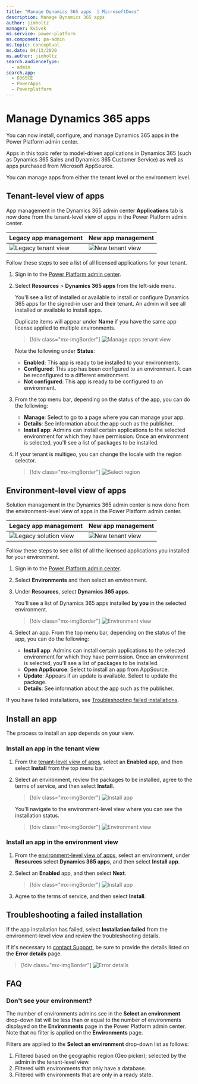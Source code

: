```yaml
---
title: "Manage Dynamics 365 apps  | MicrosoftDocs"
description: Manage Dynamics 365 apps
author: jimholtz
manager: kvivek
ms.service: power-platform
ms.component: pa-admin
ms.topic: conceptual
ms.date: 04/13/2020
ms.author: jimholtz
search.audienceType: 
  - admin
search.app: 
  - D365CE
  - PowerApps
  - Powerplatform
---
```


# Manage Dynamics 365 apps

You can now install, configure, and manage Dynamics 365 apps in the Power Platform admin center.

Apps in this topic refer to model-driven applications in Dynamics 365 (such as Dynamics 365 Sales and Dynamics 365 Customer Service) as well as apps purchased from Microsoft AppSource.

You can manage apps from either the tenant level or the environment level.

## Tenant-level view of apps

App management in the Dynamics 365 admin center **Applications** tab is now done from the tenant-level view of apps in the Power Platform admin center.

|Legacy app management  | New app management  |
|---------|---------|
| ![Legacy tenant view](media/app-management-legacy-application.png "Legacy tenant view")    | ![New tenant view](media/app-management-tenant-view-sm.png "New tenant view")        |

Follow these steps to see a list of all licensed applications for your tenant.

1. Sign in to the [Power Platform admin center](https://admin.powerplatform.microsoft.com).

2. Select **Resources** > **Dynamics 365 apps** from the left-side menu.

   You'll see a list of installed or available to install or configure Dynamics 365 apps for the signed-in user and their tenant. An admin will see all installed or available to install apps.

   Duplicate items will appear under **Name** if you have the same app license applied to multiple environments.

   > [!div class="mx-imgBorder"] 
   > ![Manage apps tenant view](media/app-management-install-app4.png "Manage apps tenant view")

   Note the following under **Status**:

   - **Enabled**: This app is ready to be installed to your environments. 
   - **Configured**: This app has been configured to an environment. It can be reconfigured to a different environment.
   - **Not configured**: This app is ready to be configured to an environment.

3. From the top menu bar, depending on the status of the app, you can do the following:

    - **Manage**: Select to go to a page where you can manage your app. 
    - **Details**: See information about the app such as the publisher.
    - **Install app**: Admins can install certain applications to the selected environment for which they have permission. Once an environment is selected, you'll see a list of packages to be installed.

4. If your tenant is multigeo, you can change the locale with the region selector.

   > [!div class="mx-imgBorder"] 
   > ![Select region](media/app-management-region-select.png "Select region")

## Environment-level view of apps

Solution management in the Dynamics 365 admin center is now done from the environment-level view of apps in the Power Platform admin center.

|Legacy app management  | New app management  | 
|---------|---------|
| ![Legacy solution view](media/select-solution-upgrade2.png "Legacy solution view")  | ![New tenant view](media/app-management-environment-view-sm.png "New tenant view")        |

Follow these steps to see a list of all the licensed applications you installed for your environment.

1. Sign in to the [Power Platform admin center](https://admin.powerplatform.microsoft.com).

2. Select **Environments** and then select an environment.

3. Under **Resources**, select **Dynamics 365 apps**.

   You'll see a list of Dynamics 365 apps installed **by you** in the selected environment.

   > [!div class="mx-imgBorder"] 
   > ![Environment view](media/app-management-environment-view.png "Environment view")

4. Select an app. From the top menu bar, depending on the status of the app, you can do the following:

    - **Install app**: Admins can install certain applications to the selected environment for which they have permission. Once an environment is selected, you'll see a list of packages to be installed.
    - **Open AppSource**: Select to install an app from AppSource.
    - **Update**: Appears if an update is available. Select to update the package.
    - **Details**: See information about the app such as the publisher.

If you have failed installations, see [Troubleshooting failed installations](#troubleshooting-a-failed-installation).

## Install an app
The process to install an app depends on your view.

### Install an app in the tenant view

1. From the [tenant-level view of apps](#tenant-level-view-of-apps), select an **Enabled** app, and then select **Install** from the top menu bar. 

2. Select an environment, review the packages to be installed, agree to the terms of service, and then select **Install**.

   > [!div class="mx-imgBorder"] 
   > ![Install app](media/app-management-install-app2.png "Install app")

   You'll navigate to the environment-level view where you can see the installation status.

   > [!div class="mx-imgBorder"] 
   > ![Environment view](media/app-management-environment-view3.png "Environment view")

### Install an app in the environment view

1. From the [environment-level view of apps](#environment-level-view-of-apps), select an environment, under **Resources** select **Dynamics 365 apps**, and then select **Install app**. 

2. Select an **Enabled** app, and then select **Next**.

   > [!div class="mx-imgBorder"] 
   > ![Install app](media/app-management-install-app-env-view.png "Install app")

3. Agree to the terms of service, and then select **Install**.

## Troubleshooting a failed installation
If the app installation has failed, select **Installation failed** from the environment-level view and review the troubleshooting details. 

If it's necessary to [contact Support](support-overview.md), be sure to provide the details listed on the **Error details** page.

> [!div class="mx-imgBorder"] 
> ![Error details](media/app-management-error-details.png "Error details")

## FAQ

### Don't see your environment?

The number of environments admins see in the **Select an environment** drop-down list will be less than or equal to the number of environments displayed on the **Environments** page in the Power Platform admin center. Note that no filter is applied on the **Environments** page.    

Filters are applied to the **Select an environment** drop-down list as follows:
1. Filtered based on the geographic region (Geo picker); selected by the admin in the tenant-level view.
2. Filtered with environments that only have a database.
3. Filtered with environments that are only in a ready state. 

<!-- 
### See also
[Portal administration with Power Platform admin center](https://docs.microsoft.com/powerapps/maker/portals/admin/power-platform-admin-center) 
-->
